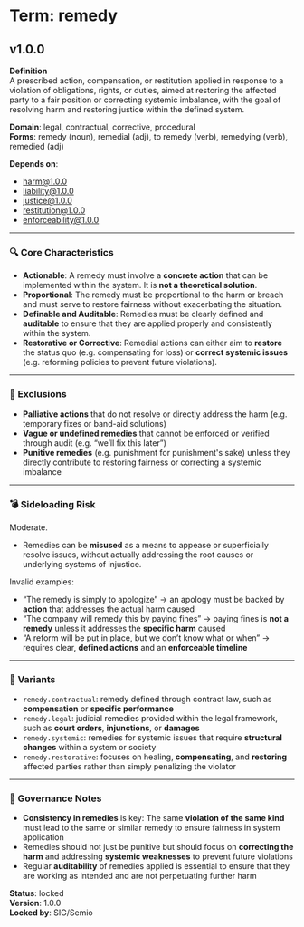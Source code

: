 # Term: remedy

## v1.0.0

**Definition**  
A prescribed action, compensation, or restitution applied in response to a violation of obligations, rights, or duties, aimed at restoring the affected party to a fair position or correcting systemic imbalance, with the goal of resolving harm and restoring justice within the defined system.

**Domain**: legal, contractual, corrective, procedural  
**Forms**: remedy (noun), remedial (adj), to remedy (verb), remedying (verb), remedied (adj)

**Depends on**:  
- harm@1.0.0  
- liability@1.0.0  
- justice@1.0.0  
- restitution@1.0.0  
- enforceability@1.0.0

---

### 🔍 Core Characteristics

- **Actionable**: A remedy must involve a **concrete action** that can be implemented within the system. It is **not a theoretical solution**.  
- **Proportional**: The remedy must be proportional to the harm or breach and must serve to restore fairness without exacerbating the situation.
- **Definable and Auditable**: Remedies must be clearly defined and **auditable** to ensure that they are applied properly and consistently within the system.  
- **Restorative or Corrective**: Remedial actions can either aim to **restore** the status quo (e.g. compensating for loss) or **correct systemic issues** (e.g. reforming policies to prevent future violations).

---

### 🚧 Exclusions

- **Palliative actions** that do not resolve or directly address the harm (e.g. temporary fixes or band-aid solutions)  
- **Vague or undefined remedies** that cannot be enforced or verified through audit (e.g. “we’ll fix this later”)  
- **Punitive remedies** (e.g. punishment for punishment's sake) unless they directly contribute to restoring fairness or correcting a systemic imbalance

---

### 💣 Sideloading Risk

Moderate.  
- Remedies can be **misused** as a means to appease or superficially resolve issues, without actually addressing the root causes or underlying systems of injustice.

Invalid examples:
- “The remedy is simply to apologize” → an apology must be backed by **action** that addresses the actual harm caused  
- “The company will remedy this by paying fines” → paying fines is **not a remedy** unless it addresses the **specific harm** caused  
- “A reform will be put in place, but we don’t know what or when” → requires clear, **defined actions** and an **enforceable timeline**  

---

### 🔁 Variants

- `remedy.contractual`: remedy defined through contract law, such as **compensation** or **specific performance**  
- `remedy.legal`: judicial remedies provided within the legal framework, such as **court orders**, **injunctions**, or **damages**  
- `remedy.systemic`: remedies for systemic issues that require **structural changes** within a system or society  
- `remedy.restorative`: focuses on healing, **compensating**, and **restoring** affected parties rather than simply penalizing the violator

---

### 🔐 Governance Notes

- **Consistency in remedies** is key: The same **violation of the same kind** must lead to the same or similar remedy to ensure fairness in system application  
- Remedies should not just be punitive but should focus on **correcting the harm** and addressing **systemic weaknesses** to prevent future violations  
- Regular **auditability** of remedies applied is essential to ensure that they are working as intended and are not perpetuating further harm  

**Status**: locked  
**Version**: 1.0.0  
**Locked by**: SIG/Semio
